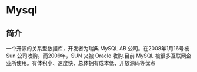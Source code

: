 # Mysql

## 简介
一个开源的关系型数据库，开发者为瑞典 MySQL  AB 公司。在2008年1月16号被 Sun 公司收购。而2009年，SUN 又被 Oracle 收购.目前 MySQL 被很多互联网企业所使用。有体积小、速度快、总体拥有成本低，开放源码等优点



